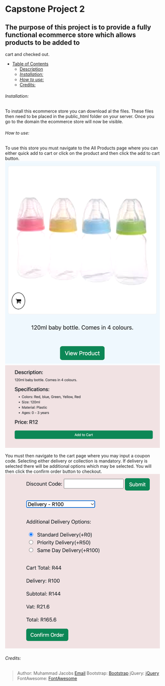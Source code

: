 # Capstone Project 2

## The purpose of this project is to provide a fully functional ecommerce store which allows products to be added to
cart and checked out.

- [Table of Contents](#capstone-project-2)
  * [Description](#the-purpose-of-this-project-is-to-provide-a-fully-functional-ecommerce-store-which-allows-products-to-be-added-to)
  * [*Installation:*](#-installation--)
  * [*How to use:*](#-how-to-use--)
  * [Credits:](#credits-)

###### *Installation:*
To install this ecommerce store you can download al the files. These files then need to be placed in the public_html
folder on your server. Once you go to the domain the ecommerce store will now be visible.

###### *How to use:*
To use this store you must navigate to the All Products page where you can either quick add to cart or click on the
product and then click the add to cart button.
![Add to Cart](./assets/images/addtocart1.png)
![Add to Cart](./assets/images/addtocart2.png)

You must then navigate to the cart page where you may input a coupon code. Selecting either delivery or collection is
mandatory. If delivery is selected there will be additional options which may be selected. You will then click the
confirm order button to checkout.
![Checkout Page](./assets/images/checkout.png)

###### Credits:
> Author: Muhammad Jacobs [Email](https://mailto:mjacobs@mifs.co.za)
> Bootstrap: [Bootstrap](https://getbootstrap.com/)
> jQuery: [jQuery](https://jquery.com/)
> FontAwesome: [FontAwesome](https://fontawesome.com/)
